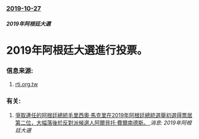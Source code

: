 ### [2019-10-27](/news/2019/10/27/index.md)

##### 2019年阿根廷大選
# 2019年阿根廷大選進行投票。 




### 信息来源:

1. [rti.org.tw](https://www.rti.org.tw/news/view/id/2039253)

### 有关:

1. [爭取連任的阿根廷總統毛里西奧·馬克里在2019年阿根廷總統選舉初選得票居第二位，大幅落後於反對派候選人阿爾貝托·費爾南德斯。 ](/zh/news/2019/08/11/爭取連任的阿根廷總統毛里西奧-馬克里在2019年阿根廷總統選舉初選得票居第二位-大幅落後於反對派候選人阿爾貝托-費爾南德.md) _消息: 2019年阿根廷大選_
